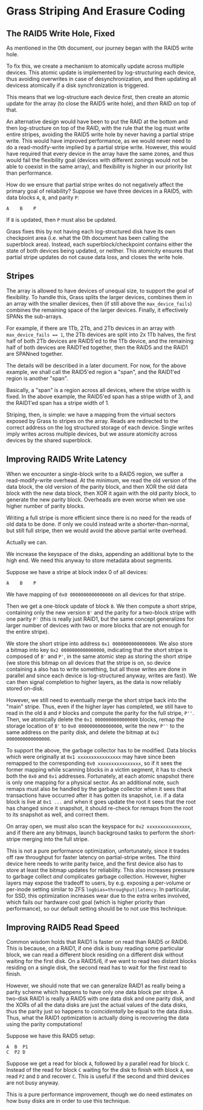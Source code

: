 Grass Striping And Erasure Coding
=================================

The RAID5 Write Hole, Fixed
---------------------------

As mentioned in the 0th document, our journey began with the RAID5
write hole.

To fix this, we create a mechanism to atomically update across
multiple devices.
This atomic update is implemented by log-structuring each device,
thus avoiding overwrites in case of desynchronization, and then
updating all devicess atomically if a disk synchronization is
triggered.

This means that we log-structure each device first, then create
an atomic update for the array (to close the RAID5 write hole),
and *then* RAID on top of that.

An alternative design would have been to put the RAID at the
bottom and then log-structure on top of the RAID, with the rule
that the log must write entire stripes, avoiding the RAID5 write
hole by never having a partial stripe write.
This would have improved performance, as we would never need to
do a read-modify-write implied by a partial stripe write.
However, this would have required that every device in the array
have the same zones, and thus would fail the flexibility goal
(devices with different zonings would not be able to coexist in
the same array), and flexibility is higher in our priority list
than performance.

How do we ensure that partial stripe writes do not negatively
affect the primary goal of reliability?
Suppose we have three devices in a RAID5, with data blocks
`A`, `B`, and parity `P`:

    A    B    P

If `B` is updated, then `P` must also be updated.

Grass fixes this by not having each log-structured disk have its
own checkpoint area (i.e. what the 0th document has been calling
the superblock area).
Instead, each superblock/checkpoint contains either the state of
both devices being updated, or neither.
This atomicity ensures that partial stripe updates do not cause
data loss, and closes the write hole.

Stripes
-------

The array is allowed to have devices of unequal size, to support
the goal of flexibility.
To handle this, Grass splits the larger devices, combines them
in an array with the smaller devices, then (if still above the
`max_device_fails`) combines the remaining space of the larger
devices.
Finally, it effectively SPANs the sub-arrays.

For example, if there are 1Tb, 2Tb, and 2Tb devices in an
array with `max_device_fails == 1`, the 2Tb devices are split
into 2x 1Tb halves, the first half of both 2Tb devices are
RAID5'ed to the 1Tb device, and the remaining half of both
devices are RAID1'ed together, then the RAID5 and the RAID1
are SPANned together.

The details will be described in a later document.
For now, for the above example, we shall call the RAID5'ed
region a "span", and the RAID1'ed region is another "span".

Basically, a "span" is a region across all devices, where
the stripe width is fixed.
In the above example, the RAID5'ed span has a stripe width
of 3, and the RAID1'ed span has a stripe width of 1.

Striping, then, is simple: we have a mapping from the
virtual sectors exposed by Grass to stripes on the array.
Reads are redirected to the correct address on the log
structured storage of each device.
Single writes imply writes across multiple devices, but
we assure atomicity across devices by the shared superblock.

Improving RAID5 Write Latency
-----------------------------

When we encounter a single-block write to a RAID5 region,
we suffer a read-modify-write overhead.
At the minimum, we read the old version of the data block,
the old version of the parity block, and then XOR the old
data block with the new data block, then XOR it again with
the old parity block, to generate the new parity block.
Overheads are even worse when we use higher number of parity
blocks.

Writing a full stripe is more efficient since there is
no need for the reads of old data to be done.
If only we could instead write a shorter-than-normal, but
still full stripe, then we would avoid the above partial
write overhead.

Actually we can.

We increase the keyspace of the disks, appending an
additional byte to the high end.
We need this anyway to store metadata about segments.

Suppose we have a stripe at block index 0 of all
devices:

    A    B    P

We have mapping of `0x0 0000000000000000` on all devices
for that stripe.

Then we get a one-block update of block `B`.
We then compute a short stripe, containing only the new
version `B'` and the parity for a two-block stripe with
one parity `P'` (this is really just RAID1, but the
same concept generalizes for larger number of devices
with two or more blocks that are not enough for the
entire stripe).

We store the short stripe into address `0x1 0000000000000000`.
We also store a bitmap into key `0x2 0000000000000000`,
indicating that the short stripe is composed of `B'` and
`P'`, in the same atomic step as storing the short stripe
(we store this bitmap on all devices that the stripe is on, so
device containing `A` also has to write something, but all those
writes are done in parallel and since each device is
log-structured anyway, writes are fast).
We can then signal completion to higher layers, as the data is
now reliably stored on-disk.

However, we still need to eventually merge the short stripe
back into the "main" stripe.
Thus, even if the higher layer has completed, we still have
to read in the old `B` and `P` blocks and compute the parity
for the full stripe, `P''`.
Then, we atomically delete the `0x1 0000000000000000` blocks,
remap the storage location of `B'` to `0x0 0000000000000000`,
write the new `P''` to the same address on the parity disk,
and delete the bitmap at `0x2 0000000000000000`.

To support the above, the garbage collector has to be modified.
Data blocks which were originally at `0x1 xxxxxxxxxxxxxxxx`
may have since been remapped to the corresponding
`0x0 xxxxxxxxxxxxxxxx`, so if it sees the former mapping
while scanning blocks in a victim segment, it has to check
both the `0x0` and `0x1` addresses.
Fortunately, at each atomic snapshot there is only one mapping
for a physical sector.
As an additional note, such remaps must also be handled by
the garbage collector when it sees that transactions have
occurred after it has gotten its snapshot, i.e. if a data
block is live at `0x1 ...` and when it goes update the root
it sees that the root has changed since it snapshot, it should
re-check for remaps from the root to its snapshot as well,
and correct them.

On array open, we must also scan the keyspace for
`0x2 xxxxxxxxxxxxxxxx`, and if there are any bitmaps, launch
background tasks to perform the short-stripe merging into
the full stripe.

This is not a pure performance optimization, unfortunately,
since it trades off raw throughput for faster latency on
partial-stripe writes.
The third device here needs to write parity twice, and the
first device also has to store at least the bitmap updates
for reliability.
This also increases pressure to garbage collect *and*
complicates garbage collection.
However, higher layers may expose the tradeoff to users,
by e.g. exposing a per-volume or per-inode setting similar
to ZFS `logbias=throughput|latency`.
In particular, for SSD, this optimization increases wear
due to the extra writes involved, which fails our hardware
cost goal (which is higher priority than performance), so
our default setting should be to not use this technique.

Improving RAID5 Read Speed
--------------------------

Common wisdom holds that RAID1 is faster on read than
RAID5 or RAID6.
This is because, on a RAID1, if one disk is busy reading
some particular block, we can read a different block
residing on a different disk without waiting for the
first disk.
On a RAID5/6, if we want to read two distant blocks
residing on a single disk, the second read has to wait
for the first read to finish.

However, we should note that we can generalize RAID1
as really being a parity scheme which happens to have
only one data block per stripe.
A two-disk RAID1 is really a RAID5 with one data disk
and one parity disk, and the XORs of all the data disks
are just the actual values of the data disks, thus the
parity just so happens to *coincidentally* be equal to
the data disks.
Thus, what the RAID1 optimization is actually doing
is recovering the data using the parity computations!

Suppose we have this RAID5 setup:

    A  B  P1
    C  P2 D

Suppose we get a read for block `A`, followed by a
parallel read for block `C`.
Instead of the read for block `C` waiting for the
disk to finish with block `A`, we read `P2` and `D`
and recover `C`.
This is useful if the second and third devices are not
busy anyway.

This is a pure performance improvement, though we do
need estimates on how busy disks are in order to
use this technique.
